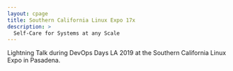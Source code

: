 ```yaml
---
layout: cpage
title: Southern California Linux Expo 17x
description: >
  Self-Care for Systems at any Scale
---
```

Lightning Talk during DevOps Days LA 2019 at the Southern California Linux Expo in Pasadena. 
